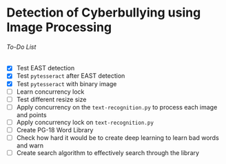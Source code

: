 # Detection of Cyberbullying using Image Processing

###### To-Do List
- [x] Test EAST detection
- [x] Test `pytesseract` after EAST detection
- [x] Test `pytesseract` with binary image
- [ ] Learn concurrency lock
- [ ] Test different resize size
- [ ] Apply concurrency on the `text-recognition.py` to process each image and points
- [ ] Apply concurrency lock on `text-recognition.py`
- [ ] Create PG-18 Word Library
- [ ] Check how hard it would be to create deep learning to learn bad words and warn
- [ ] Create search algorithm to effectively search through the library
